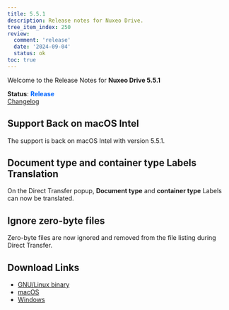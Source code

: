 ```yaml
---
title: 5.5.1
description: Release notes for Nuxeo Drive.
tree_item_index: 250
review:
  comment: 'release'
  date: '2024-09-04'
  status: ok
toc: true
---
```


Welcome to the Release Notes for **Nuxeo Drive 5.5.1**

**Status**: <font color="#0066ff">**Release**</font> </br>
<i class="fa fa-long-arrow-right" aria-hidden="true"></i> [Changelog](https://github.com/nuxeo/nuxeo-drive/blob/master/docs/changes/5.5.1.md)

## Support Back on macOS Intel 

The support is back on macOS Intel with version 5.5.1. 

## **Document type** and **container type** Labels Translation 

On the Direct Transfer popup, **Document type** and **container type** Labels can now be translated. 

## Ignore zero-byte files

Zero-byte files are now ignored and removed from the file listing during Direct Transfer. 

## Download Links

- [GNU/Linux binary](https://community.nuxeo.com/static/drive-updates/release/nuxeo-drive-5.5.1-x86_64.AppImage)
- [macOS](https://community.nuxeo.com/static/drive-updates/release/nuxeo-drive-5.5.1.dmg)
- [Windows](https://community.nuxeo.com/static/drive-updates/release/nuxeo-drive-5.5.1.exe)
